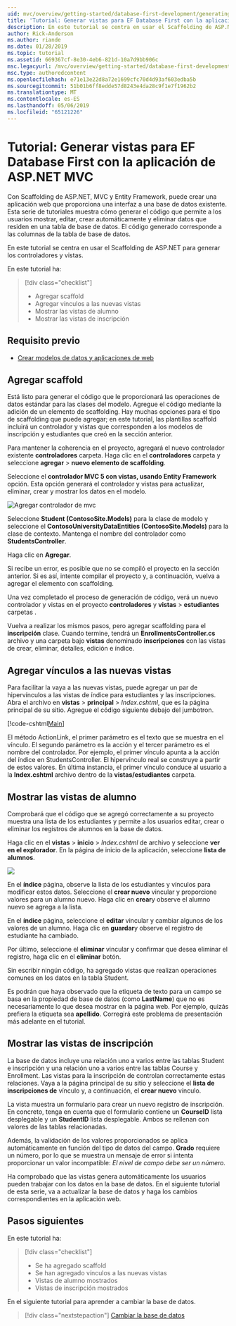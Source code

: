 ```yaml
---
uid: mvc/overview/getting-started/database-first-development/generating-views
title: 'Tutorial: Generar vistas para EF Database First con la aplicación de ASP.NET MVC'
description: En este tutorial se centra en usar el Scaffolding de ASP.NET para generar los controladores y vistas.
author: Rick-Anderson
ms.author: riande
ms.date: 01/28/2019
ms.topic: tutorial
ms.assetid: 669367cf-8e30-4eb6-821d-10a7d9bb906c
msc.legacyurl: /mvc/overview/getting-started/database-first-development/generating-views
msc.type: authoredcontent
ms.openlocfilehash: e71e13e22d8a72e1699cfc70d4d93af603edba5b
ms.sourcegitcommit: 51b01b6ff8edde57d8243e4da28c9f1e7f1962b2
ms.translationtype: MT
ms.contentlocale: es-ES
ms.lasthandoff: 05/06/2019
ms.locfileid: "65121226"
---
```

# <a name="tutorial-generate-views-for-ef-database-first-with-aspnet-mvc-app"></a>Tutorial: Generar vistas para EF Database First con la aplicación de ASP.NET MVC

Con Scaffolding de ASP.NET, MVC y Entity Framework, puede crear una aplicación web que proporciona una interfaz a una base de datos existente. Esta serie de tutoriales muestra cómo generar el código que permite a los usuarios mostrar, editar, crear automáticamente y eliminar datos que residen en una tabla de base de datos. El código generado corresponde a las columnas de la tabla de base de datos.

En este tutorial se centra en usar el Scaffolding de ASP.NET para generar los controladores y vistas.

En este tutorial ha:

> [!div class="checklist"]
> * Agregar scaffold
> * Agregar vínculos a las nuevas vistas
> * Mostrar las vistas de alumno
> * Mostrar las vistas de inscripción

## <a name="prerequisite"></a>Requisito previo

* [Crear modelos de datos y aplicaciones de web](creating-the-web-application.md)

## <a name="add-scaffold"></a>Agregar scaffold

Está listo para generar el código que le proporcionará las operaciones de datos estándar para las clases del modelo. Agregue el código mediante la adición de un elemento de scaffolding. Hay muchas opciones para el tipo de scaffolding que puede agregar; en este tutorial, las plantillas scaffold incluirá un controlador y vistas que corresponden a los modelos de inscripción y estudiantes que creó en la sección anterior.

Para mantener la coherencia en el proyecto, agregará el nuevo controlador existente **controladores** carpeta. Haga clic en el **controladores** carpeta y seleccione **agregar** > **nuevo elemento de scaffolding**.

Seleccione el **controlador MVC 5 con vistas, usando Entity Framework** opción. Esta opción generará el controlador y vistas para actualizar, eliminar, crear y mostrar los datos en el modelo.

![Agregar controlador de mvc](generating-views/_static/image2.png)

Seleccione **Student (ContosoSite.Models)** para la clase de modelo y seleccione el **ContosoUniversityDataEntities (ContosoSite.Models)** para la clase de contexto. Mantenga el nombre del controlador como **StudentsController**.

Haga clic en **Agregar**.

Si recibe un error, es posible que no se compiló el proyecto en la sección anterior. Si es así, intente compilar el proyecto y, a continuación, vuelva a agregar el elemento con scaffolding.

Una vez completado el proceso de generación de código, verá un nuevo controlador y vistas en el proyecto **controladores** y **vistas** > **estudiantes** carpetas .

Vuelva a realizar los mismos pasos, pero agregar scaffolding para el **inscripción** clase. Cuando termine, tendrá un **EnrollmentsController.cs** archivo y una carpeta bajo **vistas** denominado **inscripciones** con las vistas de crear, eliminar, detalles, edición e índice.

## <a name="add-links-to-new-views"></a>Agregar vínculos a las nuevas vistas

Para facilitar la vaya a las nuevas vistas, puede agregar un par de hipervínculos a las vistas de índice para estudiantes y las inscripciones. Abra el archivo en **vistas** > **principal** > *Index.cshtml*, que es la página principal de su sitio. Agregue el código siguiente debajo del jumbotron.

[!code-cshtml[Main](generating-views/samples/sample1.cshtml)]

El método ActionLink, el primer parámetro es el texto que se muestra en el vínculo. El segundo parámetro es la acción y el tercer parámetro es el nombre del controlador. Por ejemplo, el primer vínculo apunta a la acción del índice en StudentsController. El hipervínculo real se construye a partir de estos valores. En última instancia, el primer vínculo conduce al usuario a la **Index.cshtml** archivo dentro de la **vistas/estudiantes** carpeta.

## <a name="display-student-views"></a>Mostrar las vistas de alumno

Comprobará que el código que se agregó correctamente a su proyecto muestra una lista de los estudiantes y permite a los usuarios editar, crear o eliminar los registros de alumnos en la base de datos.

Haga clic en el **vistas** > **inicio** > *Index.cshtml* de archivo y seleccione **ver en el explorador**. En la página de inicio de la aplicación, seleccione **lista de alumnos**.

![](generating-views/_static/image6.png)

En el **índice** página, observe la lista de los estudiantes y vínculos para modificar estos datos. Seleccione el **crear nuevo** vincular y proporcione valores para un alumno nuevo. Haga clic en **crear**y observe el alumno nuevo se agrega a la lista.

En el **índice** página, seleccione el **editar** vincular y cambiar algunos de los valores de un alumno. Haga clic en **guardar**y observe el registro de estudiante ha cambiado.

Por último, seleccione el **eliminar** vincular y confirmar que desea eliminar el registro, haga clic en el **eliminar** botón.

Sin escribir ningún código, ha agregado vistas que realizan operaciones comunes en los datos en la tabla Student.

Es podrán que haya observado que la etiqueta de texto para un campo se basa en la propiedad de base de datos (como **LastName**) que no es necesariamente lo que desea mostrar en la página web. Por ejemplo, quizás prefiera la etiqueta sea **apellido**. Corregirá este problema de presentación más adelante en el tutorial.

## <a name="display-enrollment-views"></a>Mostrar las vistas de inscripción

La base de datos incluye una relación uno a varios entre las tablas Student e inscripción y una relación uno a varios entre las tablas Course y Enrollment. Las vistas para la inscripción de controlan correctamente estas relaciones. Vaya a la página principal de su sitio y seleccione el **lista de inscripciones de** vínculo y, a continuación, el **crear nuevo** vínculo.

La vista muestra un formulario para crear un nuevo registro de inscripción. En concreto, tenga en cuenta que el formulario contiene un **CourseID** lista desplegable y un **StudentID** lista desplegable. Ambos se rellenan con valores de las tablas relacionadas.

Además, la validación de los valores proporcionados se aplica automáticamente en función del tipo de datos del campo. **Grado** requiere un número, por lo que se muestra un mensaje de error si intenta proporcionar un valor incompatible: *El nivel de campo debe ser un número.*

Ha comprobado que las vistas genera automáticamente los usuarios pueden trabajar con los datos en la base de datos. En el siguiente tutorial de esta serie, va a actualizar la base de datos y haga los cambios correspondientes en la aplicación web.

## <a name="next-steps"></a>Pasos siguientes

En este tutorial ha:

> [!div class="checklist"]
> * Se ha agregado scaffold
> * Se han agregado vínculos a las nuevas vistas
> * Vistas de alumno mostrados
> * Vistas de inscripción mostrados

En el siguiente tutorial para aprender a cambiar la base de datos.
> [!div class="nextstepaction"]
> [Cambiar la base de datos](changing-the-database.md)